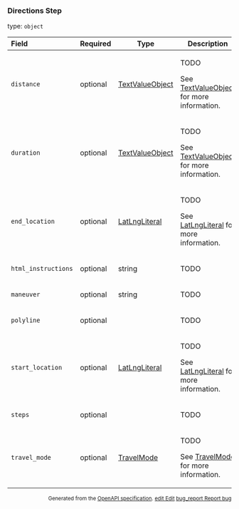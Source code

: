 <!--- This is a generated file, do not edit! -->
<!--- [START maps_http_schema_directionsstep] -->
<h3 class="schema-object" id="DirectionsStep">Directions Step</h3>

type: `object`

| Field               | Required | Type                                                  | Description                                                                                                                        |
| :------------------ | -------- | ----------------------------------------------------- | ---------------------------------------------------------------------------------------------------------------------------------- |
| `distance`          | optional | [TextValueObject](#TextValueObject "TextValueObject") | <div class="ref-property-description"><p>TODO</p><p>See <a href="#TextValueObject">TextValueObject</a> for more information.</div> |
| `duration`          | optional | [TextValueObject](#TextValueObject "TextValueObject") | <div class="ref-property-description"><p>TODO</p><p>See <a href="#TextValueObject">TextValueObject</a> for more information.</div> |
| `end_location`      | optional | [LatLngLiteral](#LatLngLiteral "LatLngLiteral")       | <div class="ref-property-description"><p>TODO</p><p>See <a href="#LatLngLiteral">LatLngLiteral</a> for more information.</div>     |
| `html_instructions` | optional | string                                                | <div class="nonref-property-description"><p>TODO</p></div>                                                                         |
| `maneuver`          | optional | string                                                | <div class="nonref-property-description"><p>TODO</p></div>                                                                         |
| `polyline`          | optional |                                                       | <div class="nonref-property-description"><p>TODO</p></div>                                                                         |
| `start_location`    | optional | [LatLngLiteral](#LatLngLiteral "LatLngLiteral")       | <div class="ref-property-description"><p>TODO</p><p>See <a href="#LatLngLiteral">LatLngLiteral</a> for more information.</div>     |
| `steps`             | optional |                                                       | <div class="nonref-property-description"><p>TODO</p></div>                                                                         |
| `travel_mode`       | optional | [TravelMode](#TravelMode "TravelMode")                | <div class="ref-property-description"><p>TODO</p><p>See <a href="#TravelMode">TravelMode</a> for more information.</div>           |

<p style="text-align: right; font-size: smaller;">Generated from the <a class="gc-analytics-event" data-category="GMP" data-label="openapi-github" href="https://github.com/googlemaps/openapi-specification" title="Google Maps Platform OpenAPI Specification" class="external">OpenAPI specification</a>.
 <a class="gc-analytics-event" data-category="GMP" data-label="openapi-github" href="https://github.com/googlemaps/openapi-specification/blob/main/specification/schema" title="Edit on GitHub"><span class="material-icons">edit</span> Edit</a>
 <a class="gc-analytics-event" data-category="GMP" data-label="openapi-github" href="https://github.com/googlemaps/openapi-specification/issues/new?assignees=&labels=type%3A+bug%2C+triage+me&template=bug_report.md&title=[schema] Bug - DirectionsStep" title="File bug for schema on GitHub"><span class="material-icons">bug_report</span> Report bug</a>
</p>

<!--- [END maps_http_schema_directionsstep] -->
